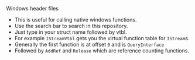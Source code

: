 Windows header files

* This is useful for calling native windows functions. 
* Use the search bar to search in this repository.
* Just type in your struct name followed by vtbl. 
* For example `IStreamVtbl` gets you the virtual function table for `IStream`s. 
* Generally the first function is at offset `0` and is `QueryInterface`
* Followed by `AddRef` and `Release` which are reference counting functions. 
